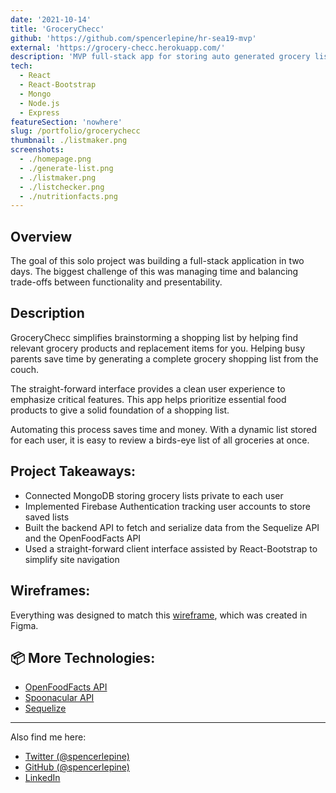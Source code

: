```yaml
---
date: '2021-10-14'
title: 'GroceryChecc'
github: 'https://github.com/spencerlepine/hr-sea19-mvp'
external: 'https://grocery-checc.herokuapp.com/'
description: 'MVP full-stack app for storing auto generated grocery list and recipes'
tech:
  - React
  - React-Bootstrap
  - Mongo
  - Node.js
  - Express
featureSection: 'nowhere'
slug: /portfolio/grocerychecc
thumbnail: ./listmaker.png
screenshots:
  - ./homepage.png
  - ./generate-list.png
  - ./listmaker.png
  - ./listchecker.png
  - ./nutritionfacts.png
---
```


## Overview
The goal of this solo project was building a full-stack application in two days. The biggest challenge of this was managing time and balancing trade-offs between functionality and presentability.

## Description

GroceryChecc simplifies brainstorming a shopping list by helping find relevant grocery products and replacement items for you. Helping busy parents save time by generating a complete grocery shopping list from the couch.

The straight-forward interface provides a clean user experience to emphasize critical features. This app helps prioritize essential food products to give a solid foundation of a shopping list.

Automating this process saves time and money. With a dynamic list stored for each user, it is easy to review a birds-eye list of all groceries at once.

## Project Takeaways:

- Connected MongoDB storing grocery lists private to each user
- Implemented Firebase Authentication tracking user accounts to store saved lists
- Built the backend API to fetch and serialize data from the Sequelize API and the OpenFoodFacts API
- Used a straight-forward client interface assisted by React-Bootstrap to simplify site navigation

## Wireframes:

Everything was designed to match this [wireframe](https://github.com/spencerlepine/hr-sea19-mvp/blob/main/resources/wireframe.png), which was created in Figma.


## 📦 More Technologies:
- [OpenFoodFacts API](https://wiki.openfoodfacts.org/API/)
- [Spoonacular API](https://spoonacular.com/food-api)
- [Sequelize](https://sequelize.org/)

---

Also find me here:
* [Twitter (@spencerlepine)](https://twitter.com/SpencerLepine)
* [GitHub (@spencerlepine)](https://github.com/spencerlepine)
* [LinkedIn](https://www.linkedin.com/in/spencer-lepine/)
